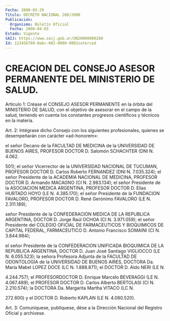 ```yaml
---
Fecha: 2000-03-29
Título: DECRETO NACIONAL 280/2000
Publicación:
  Organismo: Boletín Oficial
  Fecha: 2000-04-03
Estado: Vigente
SAIJ: https://www.saij.gob.ar/DN20000000280
Id: 123456789-0abc-082-0000-0002soterced
---
```

# CREACION DEL CONSEJO ASESOR PERMANENTE DEL MINISTERIO DE SALUD.

<a id="1"></a>
Artículo  1: Créase el CONSEJO ASESOR PERMANENTE en la órbita  del MINISTERIO  DE SALUD, con el objetivo de asesorar en el campo de la salud, teniendo  en  cuenta  los constantes progresos científicos y técnicos en la materia.

<a id="2"></a>
Art. 2: Intégrase dicho Consejo con los siguientes profesionales, quienes se desempeñarán  con carácter «ad-honorem»:

el señor Decano de la FACULTAD DE MEDICINA  de  la  UNIVERSIDAD DE BUENOS  AIRES,  PROFESOR DOCTOR D. Salomón SCHACHTER (DNI N. 4.062.

501); el señor Vicerrector  de  la UNIVERSIDAD NACIONAL DE TUCUMAN, PROFESOR DOCTOR D. Carlos Roberto  FERNANDEZ (DNI N. 7.035.324); el señor  Presidente  de  la ACADEMIA NACIONAL DE MEDICINA,  PROFESOR DOCTOR D. Armando MACAGNO (CI N. 2.983.134); el señor Presidente de la ASOCIACION MEDICA ARGENTINA,  PROFESOR  DOCTOR  D. Elías HURTADO HOYO  (LE N. 4.385.170);  el  señor  Presidente  de  la FUNDACION FAVALORO, PROFESOR DOCTOR D. René Gerónimo FAVALORO (LE N. 2.311.189);

señor Presidente de la CONFEDERACION MEDICA DE LA REPUBLICA ARGENTINA, DOCTOR D. Jorge Raúl OCHOA (CI N. 3.971.059); el señor Presidente del COLEGIO OFICIAL DE FARMACEUTICOS Y BIOQUIMICOS DE CAPITAL FEDERAL, FARMACEUTICO D. Antonio Francisco SOMAINI (CI N. 3.844.984);

el señor  Presidente de la CONFEDERACION UNIFICADA BIOQUIMICA DE LA REPUBLICA ARGENTINA, DOCTOR D. Juan José Santiago VIGLIOCCO (LE N. 6.055.523); la señora Profesora Adjunta de la FACULTAD DE ODONTOLOGIA  de  la UNIVERSIDAD DE BUENOS AIRES, DOCTORA Da. María Mabel LOPEZ DOCE (LC N. 1.888.871); el DOCTOR D. Aldo NERI (LE N.

4.244.757); el PROFESORDOCTOR D. Enrique Marcelo BEVERAGGI (LE N. 4.067.489); el PROFESOR DOCTOR D. Carlos Alberto BERTOLASI (CI N. 2.210.574); la DOCTORA Da. Margarita Martha VITACO (LC N.

272.600) y el DOCTOR D. Roberto KAPLAN (LE N. 4.080.520).

<a id="3"></a>
Art. 3: Comuníquese, publíquese, dése a la Dirección Nacional del Registro Oficial y archívese.